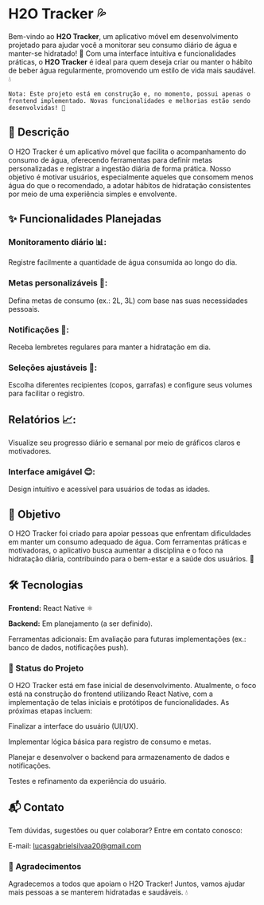 # H2O Tracker 💦

  

Bem-vindo ao **H2O Tracker**, um aplicativo móvel em desenvolvimento projetado para ajudar você a monitorar seu consumo diário de água e manter-se hidratado! 🌱 Com uma interface intuitiva e funcionalidades práticas, o **H2O Tracker** é ideal para quem deseja criar ou manter o hábito de beber água regularmente, promovendo um estilo de vida mais saudável. 💧

  
  
  

`Nota: Este projeto está em construção e, no momento, possui apenas o frontend implementado. Novas funcionalidades e melhorias estão sendo desenvolvidas! 🚧`

  

## 📝 Descrição

  

O H2O Tracker é um aplicativo móvel que facilita o acompanhamento do consumo de água, oferecendo ferramentas para definir metas personalizadas e registrar a ingestão diária de forma prática. Nosso objetivo é motivar usuários, especialmente aqueles que consomem menos água do que o recomendado, a adotar hábitos de hidratação consistentes por meio de uma experiência simples e envolvente.

  

## ✨ Funcionalidades Planejadas

  
  
  
  

### Monitoramento diário 📊: 
Registre facilmente a quantidade de água consumida ao longo do dia.

  
  
  

### Metas personalizáveis 🎯: 
Defina metas de consumo (ex.: 2L, 3L) com base nas suas necessidades pessoais.

  
  
  

### Notificações 🔔: 
Receba lembretes regulares para manter a hidratação em dia.

  
  
  

### Seleções ajustáveis 🥤: 
Escolha diferentes recipientes (copos, garrafas) e configure seus volumes para facilitar o registro.

  
  
  

## Relatórios 📈: 
Visualize seu progresso diário e semanal por meio de gráficos claros e motivadores.

  
  
  

### Interface amigável 😊: 
Design intuitivo e acessível para usuários de todas as idades.

  

## 🎉 Objetivo

  

O H2O Tracker foi criado para apoiar pessoas que enfrentam dificuldades em manter um consumo adequado de água. Com ferramentas práticas e motivadoras, o aplicativo busca aumentar a disciplina e o foco na hidratação diária, contribuindo para o bem-estar e a saúde dos usuários. 💪

  

## 🛠️ Tecnologias

  
  
  
  
  

**Frontend:** React Native ⚛️

  
  
  

**Backend:** Em planejamento (a ser definido).

  
  
  

Ferramentas adicionais: Em avaliação para futuras implementações (ex.: banco de dados, notificações push).

  

### 🚧 Status do Projeto

  

O H2O Tracker está em fase inicial de desenvolvimento. Atualmente, o foco está na construção do frontend utilizando React Native, com a implementação de telas iniciais e protótipos de funcionalidades. As próximas etapas incluem:

  
  
  
  
  

Finalizar a interface do usuário (UI/UX).

  
  
  

Implementar lógica básica para registro de consumo e metas.

  
  
  

Planejar e desenvolver o backend para armazenamento de dados e notificações.

  
  
  

Testes e refinamento da experiência do usuário.

  

## 📬 Contato

  

Tem dúvidas, sugestões ou quer colaborar? Entre em contato conosco:

  
  
  
  
  

E-mail: lucasgabrielsilvaa20@gmail.com

  
  

### 🌟 Agradecimentos

  

Agradecemos a todos que apoiam o H2O Tracker! Juntos, vamos ajudar mais pessoas a se manterem hidratadas e saudáveis. 💧